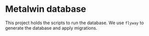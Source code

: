# Metalwin database

This project holds the scripts to run the database. We use `flyway` to generate
the database and apply migrations.